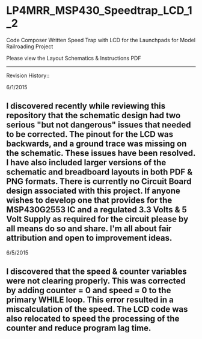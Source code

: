 # LP4MRR_MSP430_Speedtrap_LCD_1_2
Code Composer Written Speed Trap with LCD for the Launchpads for Model Railroading Project


Please view the Layout Schematics & Instructions PDF

------------------------------------------------------
Revision History::

6/1/2015

I discovered recently while reviewing this repository that the schematic design had two serious "but not dangerous" issues that needed to be corrected.  The pinout for the LCD was backwards, and a ground trace was missing on the schematic.  These issues have been resolved.  I have also included larger versions of the schematic and breadboard layouts in both PDF & PNG formats.  There is currently no Circuit Board design associated with this project.  If anyone wishes to develop one that provides for the MSP430G2553 IC and a regulated 3.3 Volts & 5 Volt Supply as required for the circuit please by all means do so and share.  I'm all about fair attribution and open to improvement ideas.
----------

6/5/2015

I discovered that the speed & counter variables were not clearing properly.  This was corrected by adding counter = 0 and speed = 0 to the primary WHILE loop.  This error resulted in a miscalculation of the speed. The LCD code was also relocated to speed the processing of the counter and reduce program lag time.
----------


